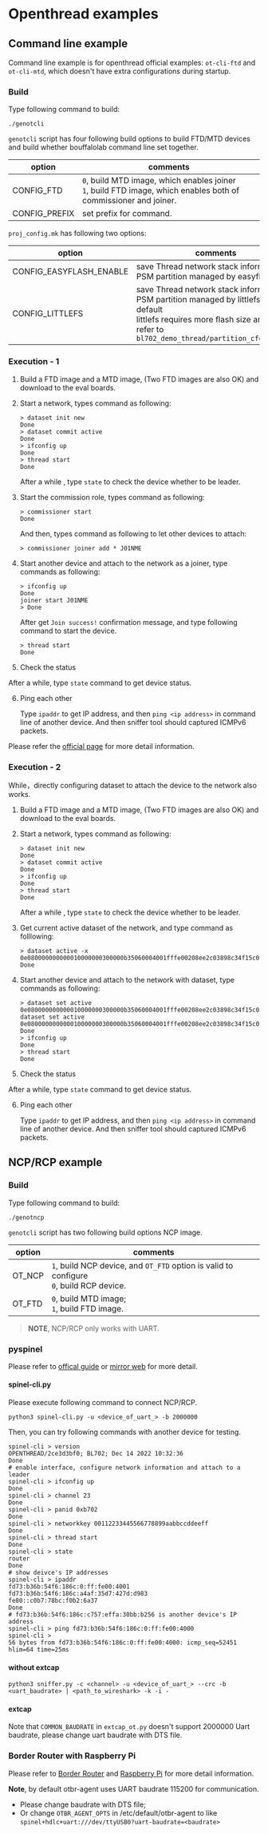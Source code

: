 # Openthread examples

## Command line example

Command line example is for openthread official examples: `ot-cli-ftd` and `ot-cli-mtd`, which doesn't have extra configurations during startup. 

### Build

Type following command to build:

```shell
./genotcli
```

`genotcli` script has four following build options to build FTD/MTD devices and build whether bouffalolab command line set together. 

| option        | comments                                                     |
| ------------- | ------------------------------------------------------------ |
| CONFIG_FTD    | `0`, build MTD image, which enables joiner<br />`1`, build FTD image, which enables both of commissioner and joiner. |
| CONFIG_PREFIX | set prefix for command. |

`proj_config.mk` has following two options:

| option                  | comments                                                     |
| ----------------------- | ------------------------------------------------------------ |
| CONFIG_EASYFLASH_ENABLE | save Thread network stack information to PSM partition managed by easyflash |
| CONFIG_LITTLEFS         | save Thread network stack information to PSM partition managed by littlefs by default<br>littlefs requires more flash size and please refer to `bl702_demo_thread/partition_cfg_1M.toml` |

### Execution - 1

1. Build a FTD image and a MTD image,  (Two FTD images are also OK) and download to the eval boards.

2. Start a network, types command as following:

   ```shell
   > dataset init new
   Done
   > dataset commit active
   Done
   > ifconfig up
   Done
   > thread start
   Done
   ```

   After a while , type `state` to check the device whether to be leader.

3. Start the commission role, types command as following: 

   ```shell
   > commissioner start
   Done
   ```

   And then, types command as following to let other devices to attach:

   ```shell
   > commissioner joiner add * J01NME
   ```

4. Start another device and attach to the network as a joiner, type commands as following:

   ```shell
   > ifconfig up
   Done
   joiner start J01NME
   > Done
   ```

   After get `Join success!` confirmation message, and type following command to start the device.

   ```shell
   > thread start
   Done
   ```

5.  Check the status

   After a while, type `state` command to get device status.

6. Ping each other

   Type `ipaddr`  to get IP address, and then `ping <ip address>` in command line of another device. And then sniffer tool should captured ICMPv6 packets.

Please refer the [official page](https://openthread.google.cn/guides/build/commissioning) for more detail information.

### Execution - 2

While，directly configuring dataset to attach the device to the network also works.

1. Build a FTD image and a MTD image,  (Two FTD images are also OK) and download to the eval boards.

2. Start a network, types command as following:

   ```shell
   > dataset init new
   Done
   > dataset commit active
   Done
   > ifconfig up
   Done
   > thread start
   Done
   ```

   After a while , type `state` to check the device whether to be leader.

3. Get current active dataset of the network, and type command as folllowing:
   ```shell
   > dataset active -x
   0e080000000000010000000300000b35060004001fffe00208ee2c03898c34f15c0708fd38d25691e24621051015f62338e7c77a9b19dad9f3165f9405030f4f70656e5468726561642d633763390102c7c90410a304ef9fae8a047130e4461361f9489c0c0402a0fff8
   Done
   ```
4. Start another device and attach to the network with dataset, type commands as following:

   ```shell
   > dataset set active 0e080000000000010000000300000b35060004001fffe00208ee2c03898c34f15c0708fd38d25691e24621051015f62338e7c77a9b19dad9f3165f9405030f4f70656e5468726561642d633763390102c7c90410a304ef9fae8a047130e4461361f9489c0c0402a0fff8
   dataset set active 0e080000000000010000000300000b35060004001fffe00208ee2c03898c34f15c0708fd38d25691e24621051015f62338e7c77a9b19dad9f3165f9405030f4f70656e5468726561642d633763390102c7c90410a304ef9fae8a047130e4461361f9489c0c0402a0fff8
   Done
   > ifconfig up
   Done
   > thread start
   Done
   ```

5.  Check the status

   After a while, type `state` command to get device status.

6. Ping each other

   Type `ipaddr`  to get IP address, and then `ping <ip address>` in command line of another device. And then sniffer tool should captured ICMPv6 packets.

## NCP/RCP example
### Build

Type following command to build:

```shell
./genotncp
```

`genotcli` script has two following build options NCP image.

| option        | comments                                                     |
| ------------- | ------------------------------------------------------------ |
| OT_NCP        | `1`, build NCP device, and `OT_FTD` option is valid to configure <br />`0`, build RCP device. |
| OT_FTD        | `0`, build MTD image;<br />`1`, build FTD image. |

> **NOTE**, NCP/RCP only works with UART.
### pyspinel

Please refer to [offical guide](https://openthread.io/guides/pyspinel) or [mirror web](https://openthread.google.cn/guides/pyspinel) for more detail.


#### spinel-cli.py

Please execute following command to connect NCP/RCP.
```shell
python3 spinel-cli.py -u <device_of_uart_> -b 2000000
```
Then, you can try following commands with another device for testing.

```shell
spinel-cli > version
OPENTHREAD/2ce3d3bf0; BL702; Dec 14 2022 10:32:36
Done
# enable interface, configure network information and attach to a leader
spinel-cli > ifconfig up
Done
spinel-cli > channel 23
Done
spinel-cli > panid 0xb702
Done
spinel-cli > networkkey 00112233445566778899aabbccddeeff
Done
spinel-cli > thread start
Done
spinel-cli > state
router
Done
# show deivce's IP addresses
spinel-cli > ipaddr
fd73:b36b:54f6:186c:0:ff:fe00:4001
fd73:b36b:54f6:186c:a4af:35d7:427d:d983
fe80::c0b7:78bc:f0b2:6a37
Done
# fd73:b36b:54f6:186c:c757:effa:30bb:b256 is another device's IP address
spinel-cli > ping fd73:b36b:54f6:186c:0:ff:fe00:4000
spinel-cli > 
56 bytes from fd73:b36b:54f6:186c:0:ff:fe00:4000: icmp_seq=52451 hlim=64 time=25ms

```

#### without extcap

```shell
python3 sniffer.py -c <channel> -u <device_of_uart_> --crc -b <uart_baudrate> | <path_to_wireshark> -k -i -
```

#### extcap

Note that `COMMON_BAUDRATE` in `extcap_ot.py` doesn't support 2000000 Uart baudrate, please change uart baudrate with DTS file.

### Border Router with Raspberry Pi

Please refer to [Border Router](https://openthread.io/guides/border-router) and [Raspberry Pi](https://openthread.io/guides/border-router/raspberry-pi) for more detail information.

**Note**, by default otbr-agent uses UART baudrate 115200 for communication. 
- Please change baudrate with DTS file;
- Or change `OTBR_AGENT_OPTS` in /etc/default/otbr-agent to like `spinel+hdlc+uart:///dev/ttyUSB0?uart-baudrate=<baudrate>`

